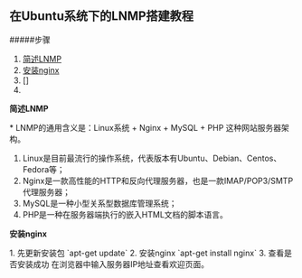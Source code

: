 ## 在Ubuntu系统下的LNMP搭建教程   
#####步骤
1. [简述LNMP](#1)
2. [安装nginx](#2)
3. []
4. 

<p id = "1"><b>简述LNMP</b></p>
* LNMP的通用含义是：Linux系统 + Nginx + MySQL + PHP 这种网站服务器架构。  

1. Linux是目前最流行的操作系统，代表版本有Ubuntu、Debian、Centos、Fedora等；
2. Nginx是一款高性能的HTTP和反向代理服务器，也是一款IMAP/POP3/SMTP代理服务器；
3. MySQL是一种小型关系型数据库管理系统；
4. PHP是一种在服务器端执行的嵌入HTML文档的脚本语言。

<p id = "2"><b>安装nginx</b></p>
1. 先更新安装包   
`apt-get update`
2. 安装nginx   
`apt-get install nginx`
3. 查看是否安装成功   
在浏览器中输入服务器IP地址查看欢迎页面。
